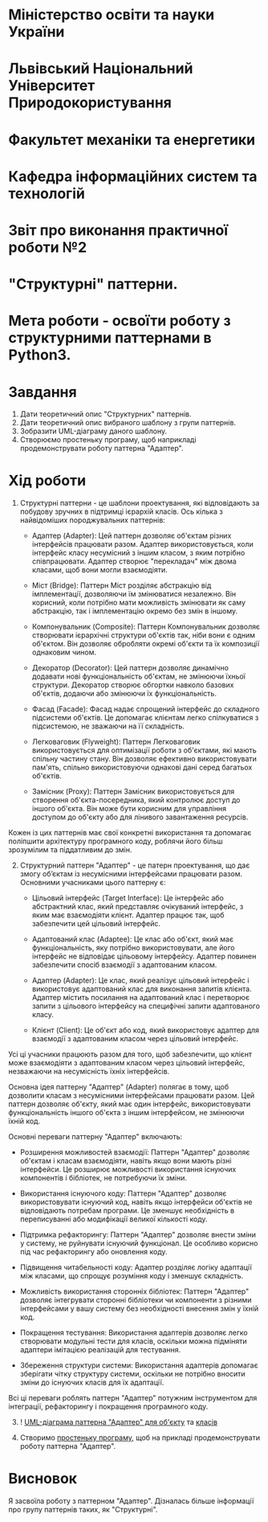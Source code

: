 # Міністерство освіти та науки України
# Львівський Національний Університет Природокористування
# Факультет механіки та енергетики
# Кафедра інформаційних систем та технологій

# Звіт про виконання практичної роботи №2
# "Структурні" паттерни.

# Мета роботи - освоїти роботу з структурними паттернами в Python3.

# Завдання
1. Дати теоретичний опис "Структурних" паттернів.
2. Дати теоретичний опис вибраного шаблону з групи паттернів.
3. Зобразити UML-діаграму даного шаблону.
4. Створюємо простеньку програму, щоб наприкладі продемонструвати роботу паттерна "Адаптер". 


# Хід роботи
1. Структурні паттерни - це шаблони проектування, які відповідають за побудову зручних в підтримці ієрархій класів. Ось кілька з найвідоміших породжувальних паттернів:

   - Адаптер (Adapter): Цей паттерн дозволяє об'єктам різних інтерфейсів працювати разом. Адаптер використовується, коли інтерфейс класу несумісний з іншим класом, з яким потрібно співпрацювати. Адаптер створює "перекладач" між двома класами, щоб вони могли взаємодіяти.

   - Міст (Bridge): Паттерн Міст розділяє абстракцію від імплементації, дозволяючи їм змінюватися незалежно. Він корисний, коли потрібно мати можливість змінювати як саму абстракцію, так і імплементацію окремо без змін в іншому.

   - Компонувальник (Composite): Паттерн Компонувальник дозволяє створювати ієрархічні структури об'єктів так, ніби вони є одним об'єктом. Він дозволяє обробляти окремі об'єкти та їх композиції однаковим чином.

   - Декоратор (Decorator): Цей паттерн дозволяє динамічно додавати нові функціональність об'єктам, не змінюючи їхньої структури. Декоратор створює обгортки навколо базових об'єктів, додаючи або змінюючи їх функціональність.

   - Фасад (Facade): Фасад надає спрощений інтерфейс до складного підсистеми об'єктів. Це допомагає клієнтам легко спілкуватися з підсистемою, не зважаючи на її складність.

   - Легковаговик (Flyweight): Паттерн Легковаговик використовується для оптимізації роботи з об'єктами, які мають спільну частину стану. Він дозволяє ефективно використовувати пам'ять, спільно використовуючи однакові дані серед багатьох об'єктів.

   - Замісник (Proxy): Паттерн Замісник використовується для створення об'єкта-посередника, який контролює доступ до іншого об'єкта. Він може бути корисним для управління доступом до об'єкту або для лінивого завантаження ресурсів.

Кожен із цих паттернів має свої конкретні використання та допомагає поліпшити архітектуру програмного коду, роблячи його більш зрозумілим та піддатливим до змін.

2. Структурний паттерн "Адаптер" - це патерн проектування, що дає змогу об’єктам із несумісними інтерфейсами працювати разом. Основними учасниками цього паттерну є:

   - Цільовий інтерфейс (Target Interface): Це інтерфейс або абстрактний клас, який представляє очікуваний інтерфейс, з яким має взаємодіяти клієнт. Адаптер працює так, щоб забезпечити цей цільовий інтерфейс.

   - Адаптований клас (Adaptee): Це клас або об'єкт, який має функціональність, яку потрібно використовувати, але його інтерфейс не відповідає цільовому інтерфейсу. Адаптер повинен забезпечити спосіб взаємодії з адаптованим класом.

   - Адаптер (Adapter): Це клас, який реалізує цільовий інтерфейс і використовує адаптований клас для виконання запитів клієнта. Адаптер містить посилання на адаптований клас і перетворює запити з цільового інтерфейсу на специфічні запити адаптованого класу.

   - Клієнт (Client): Це об'єкт або код, який використовує адаптер для взаємодії з адаптованим класом через цільовий інтерфейс.

Усі ці учасники працюють разом для того, щоб забезпечити, що клієнт може взаємодіяти з адаптованим класом через цільовий інтерфейс, незважаючи на несумісність їхніх інтерфейсів.

Основна ідея паттерну "Адаптер" (Adapter) полягає в тому, щоб дозволити класам з несумісними інтерфейсами працювати разом. Цей паттерн дозволяє об'єкту, який має один інтерфейс, використовувати функціональність іншого об'єкта з іншим інтерфейсом, не змінюючи їхній код.

Основні переваги паттерну "Адаптер" включають:

   - Розширення можливостей взаємодії: Паттерн "Адаптер" дозволяє об'єктам і класам взаємодіяти, навіть якщо вони мають різні інтерфейси. Це розширює можливості використання існуючих компонентів і бібліотек, не потребуючи їх зміни.

   - Використання існуючого коду: Паттерн "Адаптер" дозволяє використовувати існуючий код, навіть якщо інтерфейси об'єктів не відповідають потребам програми. Це зменшує необхідність в переписуванні або модифікації великої кількості коду.

   - Підтримка рефакторингу: Паттерн "Адаптер" дозволяє внести зміни у систему, не руйнувати існуючий функціонал. Це особливо корисно під час рефакторингу або оновлення коду.

   - Підвищення читабельності коду: Адаптер розділяє логіку адаптації між класами, що спрощує розуміння коду і зменшує складність.

   - Можливість використання сторонніх бібліотек: Паттерн "Адаптер" дозволяє інтегрувати сторонні бібліотеки чи компоненти з різними інтерфейсами у вашу систему без необхідності внесення змін у їхній код.

   - Покращення тестування: Використання адаптерів дозволяє легко створювати модульні тести для класів, оскільки можна підміняти адаптери імітацією реалізацій для тестування.

   - Збереження структури системи: Використання адаптерів допомагає зберігати чітку структуру системи, оскільки не потрібно вносити зміни до існуючих класів для їх адаптації.

Всі ці переваги роблять паттерн "Адаптер" потужним інструментом для інтеграції, рефакторингу і покращення програмного коду.

3. ! [UML-діаграма паттерна "Адаптер" для об'єкту](./structure-object-adapter-indexed.png) та [класів](./structure-class-adapter-indexed.png)

4. Створимо [простеньку програму](./oop0810.py), щоб на прикладі продемонструвати роботу паттерна "Адаптер".

# Висновок
Я засвоїла роботу з паттерном "Адаптер". Дізналась більше інформації про групу паттернів таких, як "Структурні".